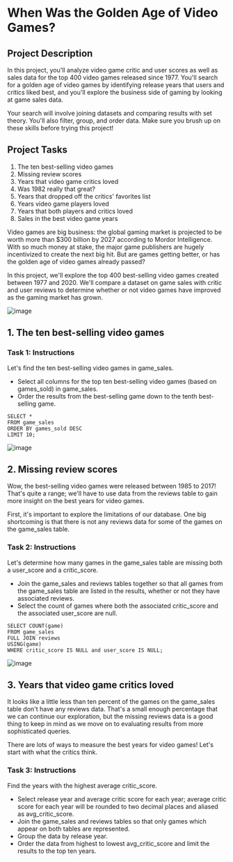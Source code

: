 # When Was the Golden Age of Video Games?

<!-- https://app.datacamp.com/learn/projects/1413 -->

## Project Description

In this project, you'll analyze video game critic and user scores as well as sales data for the top 400 video games released since 1977. You'll search for a golden age of video games by identifying release years that users and critics liked best, and you'll explore the business side of gaming by looking at game sales data.

Your search will involve joining datasets and comparing results with set theory. You'll also filter, group, and order data. Make sure you brush up on these skills before trying this project!

## Project Tasks

1. The ten best-selling video games
2. Missing review scores
3. Years that video game critics loved
4. Was 1982 really that great?
5. Years that dropped off the critics' favorites list
6. Years video game players loved
7. Years that both players and critics loved
8. Sales in the best video game years

Video games are big business: the global gaming market is projected to be worth more than $300 billion by 2027 according to Mordor Intelligence. With so much money at stake, the major game publishers are hugely incentivized to create the next big hit. But are games getting better, or has the golden age of video games already passed?

In this project, we'll explore the top 400 best-selling video games created between 1977 and 2020. We'll compare a dataset on game sales with critic and user reviews to determine whether or not video games have improved as the gaming market has grown.

![image](https://user-images.githubusercontent.com/118057504/219178330-59c24e16-815f-4093-ab06-ee863d2d0e9f.png)


## 1. The ten best-selling video games

### Task 1: Instructions
Let's find the ten best-selling video games in game_sales.

 - Select all columns for the top ten best-selling video games (based on games_sold) in game_sales.
 - Order the results from the best-selling game down to the tenth best-selling game.
 
 ```
 SELECT *
FROM game_sales
ORDER BY games_sold DESC
LIMIT 10;
```

![image](https://user-images.githubusercontent.com/118057504/219179234-783f8b8b-8162-4700-9e4d-a25149c05cf6.png)

## 2. Missing review scores
Wow, the best-selling video games were released between 1985 to 2017! That's quite a range; we'll have to use data from the reviews table to gain more insight on the best years for video games.

First, it's important to explore the limitations of our database. One big shortcoming is that there is not any reviews data for some of the games on the game_sales table.

### Task 2: Instructions
Let's determine how many games in the game_sales table are missing both a user_score and a critic_score.

 - Join the game_sales and reviews tables together so that all games from the game_sales table are listed in the results, whether or not they have associated reviews.
 - Select the count of games where both the associated critic_score and the associated user_score are null.

```
SELECT COUNT(game)
FROM game_sales
FULL JOIN reviews
USING(game)
WHERE critic_score IS NULL and user_score IS NULL;
```
![image](https://user-images.githubusercontent.com/118057504/219420581-838d98f3-3b50-4956-acb5-d9a27405d59f.png)

## 3. Years that video game critics loved
It looks like a little less than ten percent of the games on the game_sales table don't have any reviews data. That's a small enough percentage that we can continue our exploration, but the missing reviews data is a good thing to keep in mind as we move on to evaluating results from more sophisticated queries.

There are lots of ways to measure the best years for video games! Let's start with what the critics think.

### Task 3: Instructions
Find the years with the highest average critic_score.

 - Select release year and average critic score for each year; average critic score for each year will be rounded to two decimal places and aliased as avg_critic_score.
 - Join the game_sales and reviews tables so that only games which appear on both tables are represented.
 - Group the data by release year.
 - Order the data from highest to lowest avg_critic_score and limit the results to the top ten years.


